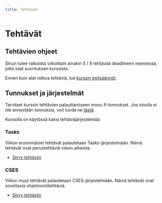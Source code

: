 ```yaml
---
title: Tehtävät
---
```


# Tehtävät

## Tehtävien ohjeet

Sinun tulee ratkaista viikoittain ainakin 5 / 8 tehtävää deadlineen mennessä, jotta saat suorituksen kurssista.

Ennen kuin alat ratkoa tehtäviä, lue [kurssin pelisäännöt](pelisaannot.html).

## Tunnukset ja järjestelmät

Tarvitset kurssin tehtävien palauttamiseen mooc.fi-tunnukset. Jos sinulla ei ole ennestään tunnuksia, voit luoda ne [tästä](https://www.mooc.fi/en/sign-up).

Kurssilla on käytössä kaksi tehtäväjärjestelmää:

### Tasks

Viikon ensimmäiset tehtävät palautetaan Tasks-järjestelmään. Nämä tehtävät ovat perustehtäviä viikon aiheista.

* [Siirry tehtäviin](https://tasks.withmooc.fi/tira-syksy-2020/)

### CSES

Viikon muut tehtävät palautetaan CSES-järjestelmään. Nämä tehtävät ovat soveltavia ohjelmointitehtäviä.

* [Siirry tehtäviin](https://cses.fi/tira20s/list/)
